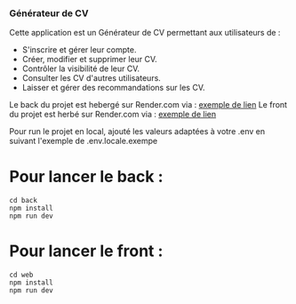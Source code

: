 ### Générateur de CV

Cette application est un Générateur de CV permettant aux utilisateurs de :
- S'inscrire et gérer leur compte.
- Créer, modifier et supprimer leur CV.
- Contrôler la visibilité de leur CV.
- Consulter les CV d'autres utilisateurs.
- Laisser et gérer des recommandations sur les CV.

Le back du projet est hebergé sur Render.com via : [exemple de lien](https://exemple.com)
Le front du projet est herbé sur Render.com via : [exemple de lien](https://exemple.com)

Pour run le projet en local, ajouté les valeurs adaptées à votre .env en suivant l'exemple de .env.locale.exempe

# Pour lancer le back :

```shell
cd back
npm install
npm run dev
```

# Pour lancer le front : 
```
cd web
npm install
npm run dev
```
